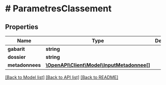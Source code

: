 # # ParametresClassement

## Properties

Name | Type | Description | Notes
------------ | ------------- | ------------- | -------------
**gabarit** | **string** |  |
**dossier** | **string** |  | [optional]
**metadonnees** | [**\OpenAPI\Client\Model\InputMetadonnee[]**](InputMetadonnee.md) |  |

[[Back to Model list]](../../README.md#models) [[Back to API list]](../../README.md#endpoints) [[Back to README]](../../README.md)
